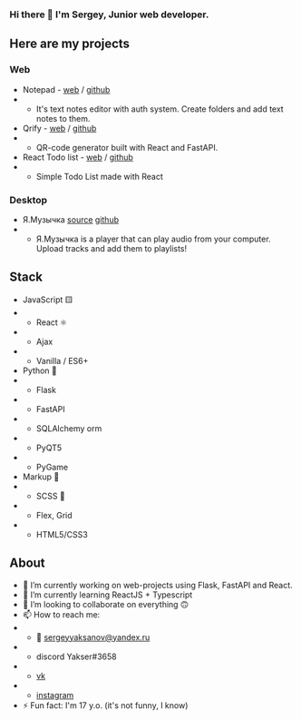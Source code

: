 ### Hi there 👋 I'm Sergey, Junior web developer.
## Here are my projects
### Web
* Notepad - [web](https://yakser-notepad.herokuapp.com) / [github](https://github.com/Yakser/Yakser-Notepad)
* * It's text notes editor with auth system. Create folders and add text notes to them.
* Qrify - [web](https://react-qrcode-generator.herokuapp.com) / [github](https://github.com/Yakser/QRCodeGenerator)
* * QR-code generator built with React and FastAPI.
* React Todo list - [web](https://yakser-todo.herokuapp.com/) / [github](https://github.com/Yakser/react-todo)
* * Simple Todo List made with React
### Desktop
* Я.Музычка [source](https://yadi.sk/d/eJMPP2OCAINtDA) [github](https://github.com/Yakser/Ya.Musichka)
* * Я.Музычка is a player that can play audio from your computer. Upload tracks and add them to playlists!
## Stack
* JavaScript 🟨
* * React ⚛
* * Ajax
* * Vanilla / ES6+
* Python 🐍
* * Flask
* * FastAPI
* * SQLAlchemy orm
* * PyQT5 
* * PyGame
* Markup 🔡
* * SCSS 🎀
* * Flex, Grid
* * HTML5/CSS3

## About
- 🔭 I’m currently working on web-projects using Flask, FastAPI and React.
- 🌱 I’m currently learning ReactJS + Typescript
- 👯 I’m looking to collaborate on everything 🙃
- 📫 How to reach me:
- - 📧 sergeyyaksanov@yandex.ru
- - discord Yakser#3658
- - [vk](https://vk.com/yakser)
- - [instagram](https://www.instagram.com/y4kser/)
- ⚡ Fun fact: I'm 17 y.o. (it's not funny, I know)

